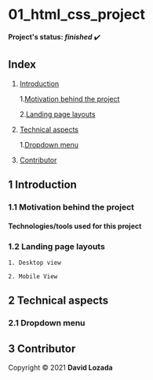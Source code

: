 # 01_html_css_project

__Project's status: *finished*__ :heavy_check_mark:

## Index

1. [Introduction](#1-Introduction)
	
	1.[Motivation behind the project](#11-Motivation-behind-the-project)

	2.[Landing page layouts](#12-Landing-page-layouts)

1. [Technical aspects](#2-Technical-aspects)

	1.[Dropdown menu](#21-Dropdown-menu)

1. [Contributor](#3-Contributor)

## 1 Introduction

### 1.1 Motivation behind the project

#### Technologies/tools used for this project

### 1.2 Landing page layouts

	1. Desktop view

	2. Mobile View

## 2 Technical aspects

### 2.1 Dropdown menu

## 3 Contributor

Copyright © 2021 __David Lozada__